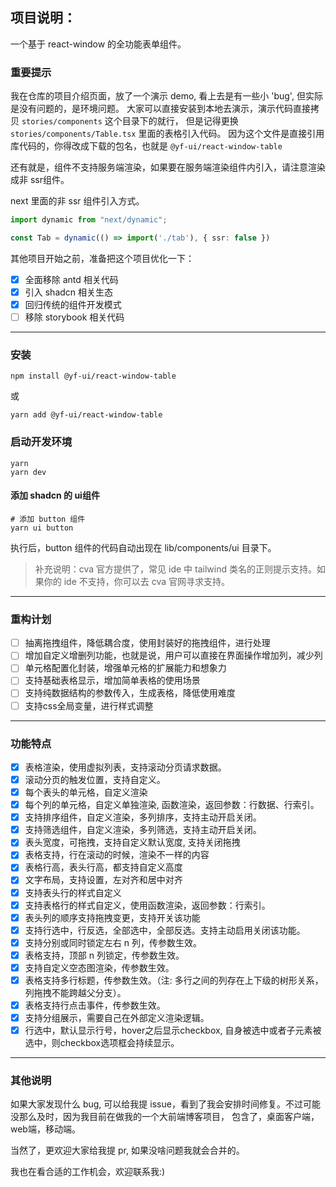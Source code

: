 ## 项目说明：
一个基于 react-window 的全功能表单组件。

### 重要提示

我在仓库的项目介绍页面，放了一个演示 demo, 看上去是有一些小 'bug', 但实际是没有问题的，是环境问题。
大家可以直接安装到本地去演示，演示代码直接拷贝 `stories/components` 这个目录下的就行，
但是记得更换 `stories/components/Table.tsx` 里面的表格引入代码。
因为这个文件是直接引用库代码的，你得改成下载的包名，也就是 `@yf-ui/react-window-table`

还有就是，组件不支持服务端渲染，如果要在服务端渲染组件内引入，请注意渲染成非 ssr组件。

next 里面的非 ssr 组件引入方式。
```typescript
import dynamic from "next/dynamic";

const Tab = dynamic(() => import('./tab'), { ssr: false })
```

其他项目开始之前，准备把这个项目优化一下：

- [x] 全面移除 antd 相关代码
- [x] 引入 shadcn 相关生态
- [x] 回归传统的组件开发模式
- [ ] 移除 storybook 相关代码

---

### 安装

```shell
npm install @yf-ui/react-window-table
```

或

```shell
yarn add @yf-ui/react-window-table
```

### 启动开发环境

```shell
yarn 
yarn dev
```

#### 添加 shadcn 的 ui组件

```shell
# 添加 button 组件
yarn ui button
```

执行后，button 组件的代码自动出现在 lib/components/ui 目录下。

> 补充说明：cva 官方提供了，常见 ide 中 tailwind 类名的正则提示支持。如果你的 ide 不支持，你可以去 cva 官网寻求支持。


---


### 重构计划

-[ ] 抽离拖拽组件，降低耦合度，使用封装好的拖拽组件，进行处理
-[ ] 增加自定义增删列功能，也就是说，用户可以直接在界面操作增加列，减少列
-[ ] 单元格配置化封装，增强单元格的扩展能力和想象力
-[ ] 支持基础表格显示，增加简单表格的使用场景
-[ ] 支持纯数据结构的参数传入，生成表格，降低使用难度
-[ ] 支持css全局变量，进行样式调整

---

### 功能特点

-[x] 表格渲染，使用虚拟列表，支持滚动分页请求数据。
-[x] 滚动分页的触发位置，支持自定义。
-[x] 每个表头的单元格，自定义渲染
-[x] 每个列的单元格，自定义单独渲染, 函数渲染，返回参数：行数据、行索引。
-[x] 支持排序组件，自定义渲染，多列排序，支持主动开启关闭。
-[x] 支持筛选组件，自定义渲染，多列筛选，支持主动开启关闭。
-[x] 表头宽度，可拖拽，支持自定义默认宽度, 支持关闭拖拽
-[x] 表格支持，行在滚动的时候，渲染不一样的内容
-[x] 表格行高，表头行高，都支持自定义高度
-[x] 文字布局，支持设置，左对齐和居中对齐
-[x] 支持表头行的样式自定义
-[x] 支持表格行的样式自定义，使用函数渲染，返回参数：行索引。
-[x] 表头列的顺序支持拖拽变更，支持开关该功能
-[x] 支持行选中，行反选，全部选中，全部反选。支持主动启用关闭该功能。
-[x] 支持分别或同时锁定左右 n 列，传参数生效。
-[x] 表格支持，顶部 n 列锁定，传参数生效。 
-[x] 支持自定义空态图渲染，传参数生效。
-[x] 表格支持多行标题，传参数生效。（注: 多行之间的列存在上下级的树形关系，列拖拽不能跨越父分支）。
-[x] 表格支持行点击事件，传参数生效。
-[x] 支持分组展示，需要自己在外部定义渲染逻辑。
-[x] 行选中，默认显示行号，hover之后显示checkbox, 自身被选中或者子元素被选中，则checkbox选项框会持续显示。

---

### 其他说明

如果大家发现什么 bug, 可以给我提 issue，看到了我会安排时间修复。不过可能没那么及时，因为我目前在做我的一个大前端博客项目，
包含了，桌面客户端，web端，移动端。

当然了，更欢迎大家给我提 pr, 如果没啥问题我就会合并的。

我也在看合适的工作机会，欢迎联系我:)
